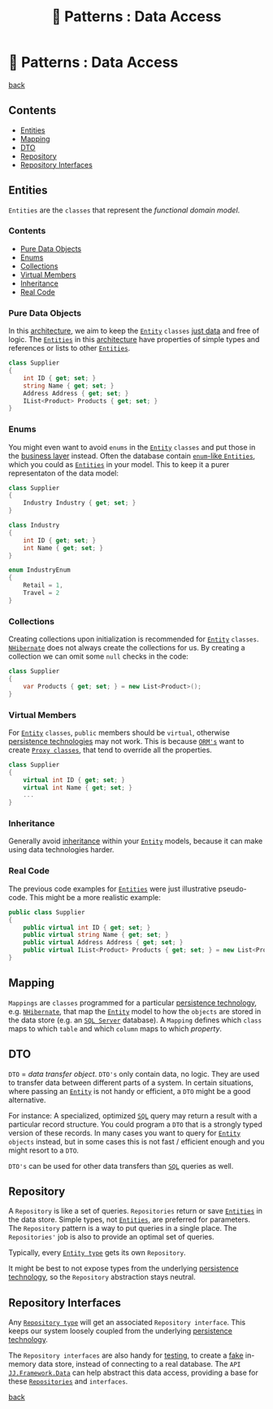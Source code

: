 ﻿---
title: "💽 Patterns : Data Access"
---

💽 Patterns : Data Access
==========================

[back](README.md)

<h2>Contents</h2>

- [Entities](#entities)
- [Mapping](#mapping)
- [DTO](#dto)
- [Repository](#repository)
- [Repository Interfaces](#repository-interfaces)


Entities
--------

`Entities` are the `classes` that represent the *functional domain model*.

<h3>Contents</h3>

- [Pure Data Objects](#pure-data-objects)
- [Enums](#enums)
- [Collections](#collections)
- [Virtual Members](#virtual-members)
- [Inheritance](#inheritance)
- [Real Code](#real-code)


<h3 id="pure-data-objects">Pure Data Objects</h3>

In this [architecture](..), we aim to keep the [`Entity`](#entities) `classes` [just data](#dto) and free of logic. The [`Entities`](#entities) in this [architecture](..) have properties of simple types and references or lists to other [`Entities`](#entities).

```cs
class Supplier
{
    int ID { get; set; }
    string Name { get; set; }
    Address Address { get; set; }
    IList<Product> Products { get; set; }
}
```


<h3 id="enums">Enums</h3>

You might even want to avoid `enums` in the [`Entity`](#entities) `classes` and put those in the [business layer](../layers.md#business-layer) instead. Often the database contain [`enum`-like `Entities`](../aspects.md#enum-like-entities), which you could as [`Entities`](#entities) in your model. This to keep it a purer representaton of the data model:

```cs
class Supplier
{
    Industry Industry { get; set; }
}

class Industry
{
    int ID { get; set; }
    int Name { get; set; }
}

enum IndustryEnum
{
    Retail = 1,
    Travel = 2
}
```


<h3 id="collections">Collections</h3>

Creating collections upon initialization is recommended for [`Entity`](#entities) `classes`. [`NHibernate`](../api.md#nhibernate) does not always create the collections for us. By creating a collection we can omit some `null` checks in the code:

```cs
class Supplier
{
    var Products { get; set; } = new List<Product>();
}
```


<h3 id="virtual-members">Virtual Members</h3>

For [`Entity`](#entities) `classes`, `public` members should be `virtual`, otherwise [persistence technologies](../aspects.md#persistence) may not work. This is because [`ORM's`](../api.md#orm) want to create [`Proxy classes`](../api.md#problem-entity--proxy-type-mismatch), that tend to override all the properties.

```cs
class Supplier
{
    virtual int ID { get; set; }
    virtual int Name { get; set; }
    ...
}
```


<h3 id="inheritance">Inheritance</h3>

Generally avoid [inheritance](../api.md#inheritance) within your [`Entity`](#entities) models, because it can make using data technologies harder.


<h3 id="real-code">Real Code</h3>

The previous code examples for [`Entities`](#entities) were just illustrative pseudo-code. This might be a more realistic example:

```cs
public class Supplier
{
    public virtual int ID { get; set; }
    public virtual string Name { get; set; }
    public virtual Address Address { get; set; }
    public virtual IList<Product> Products { get; set; } = new List<Product>();
}
```


Mapping
-------

`Mappings` are `classes` programmed for a particular [persistence technology](../aspects.md#persistence), e.g. [`NHibernate`](../api.md#nhibernate), that map the [`Entity`](#entities) model to how the `objects` are stored in the data store (e.g. an [`SQL Server`](../api.md#sql-server) database). A `Mapping` defines which `class` maps to which `table` and which `column` maps to which *property*.


DTO
---

`DTO` = *data transfer object*. `DTO's` only contain data, no logic. They are used to transfer data between different parts of a system. In certain situations, where passing an  [`Entity`](#entities) is not handy or efficient, a `DTO` might be a good alternative.

For instance: A specialized, optimized [`SQL`](../api.md#sql) query may return a result with a particular record structure. You could program a `DTO` that is a strongly typed version of these records. In many cases you want to query for [`Entity`](#entities) `objects` instead, but in some cases this is not fast / efficient enough and you might resort to a `DTO`.

`DTO's` can be used for other data transfers than [`SQL`](../api.md#sql) queries as well.


Repository
----------

A `Repository` is like a set of queries. `Repositories` return or save [`Entities`](#entities) in the data store. Simple types, not [`Entities`](#entities), are preferred for parameters. The `Repository` pattern is a way to put queries in a single place. The `Repositories'` job is also to provide an optimal set of queries.

Typically, every [`Entity type`](#entities) gets its own `Repository`.

It might be best to not expose types from the underlying [persistence technology](../aspects.md#persistence), so the `Repository` abstraction stays neutral.


Repository Interfaces
---------------------

Any [`Repository type`](#repository) will get an associated `Repository interface`. This keeps our system loosely coupled from the underlying [persistence technology](../aspects.md#persistence).

The `Repository interfaces` are also handy for [testing](../aspects.md#automated-testing), to create a [fake](other.md#mock) in-memory data store, instead of connecting to a real database. The `API` [`JJ.Framework.Data`](../api.md#jj-framework-data) can help abstract this data access, providing a base for these [`Repositories`](#repository) and `interfaces`.

[back](README.md)
